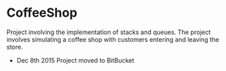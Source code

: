# CoffeeShop
Project involving the implementation of stacks and queues. The project involves simulating a coffee shop with customers entering and leaving the store.
- Dec 8th 2015
Project moved to BitBucket
